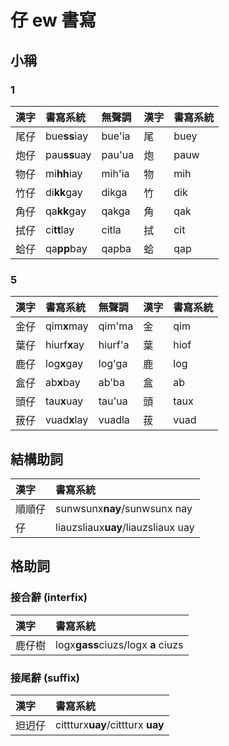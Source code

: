# 仔 ew 書寫

## 小稱

### 1

| 漢字 | 書寫系統 | 無聲調 | 漢字 | 書寫系統 |
| :--- | :--- | :--- | :--- | :--- |
| 尾仔 | bue**ss**iay | bue'ia | 尾 | buey |
| 炮仔 | pau**ss**uay | pau'ua | 炮 | pauw |
| 物仔 | mi**hh**iay | mih'ia | 物 | mih |
| 竹仔 | di**kk**gay | dikga | 竹 | dik |
| 角仔 | qa**kk**gay | qakga | 角 | qak |
| 拭仔 | ci**tt**lay | citla | 拭 | cit |
| 蛤仔 | qa**pp**bay | qapba | 蛤 | qap |

### 5

| 漢字 | 書寫系統 | 無聲調 | 漢字 | 書寫系統 |
| :--- | :--- | :--- | :--- | :--- |
| 金仔 | qim**x**may | qim'ma | 金 | qim |
| 葉仔 | hiurf**x**ay | hiurf'a | 葉 | hiof |
| 鹿仔 | log**x**gay | log'ga | 鹿 | log |
| 盒仔 | ab**x**bay | ab'ba | 盒 | ab |
| 頭仔 | tau**x**uay | tau'ua | 頭 | taux |
| 菝仔 | vuad**x**lay | vuadla | 菝 | vuad |

## 結構助詞

| 漢字 | 書寫系統 |
| :--- | :--- |
| 順順仔 | sunwsunx**nay**/sunwsunx nay |
| 仔 | liauzsliaux**uay**/liauzsliaux uay |

## 格助詞

### 接合辭 (interfix)

| 漢字 | 書寫系統 |
| :--- | :--- |
| 鹿仔樹 | logx**gass**ciuzs/logx **a** ciuzs |

### 接尾辭 (suffix)

| 漢字 | 書寫系統 |
| :--- | :--- |
| 𨑨迌仔 | cittturx**uay**/cittturx **uay** |
